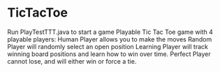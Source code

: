 # TicTacToe
Run PlayTestTTT.java to start a game
Playable Tic Tac Toe game with 4 playable players:
Human Player allows you to make the moves
Random Player will randomly select an open position
Learning Player will track winning board positions and learn how to win over time.
Perfect Player cannot lose, and will either win or force a tie.

